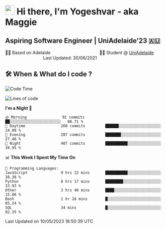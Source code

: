 <h1><img src="https://emojis.slackmojis.com/emojis/images/1531849430/4246/blob-sunglasses.gif?1531849430" width="30"/> Hi there, I'm Yogeshvar - aka Maggie</h1>

## Aspiring Software Engineer | UniAdelaide'23 🇦🇺  
🏂🏻  Based on Adelaide &nbsp;&nbsp;&nbsp;&nbsp;&nbsp;&nbsp;&nbsp;&nbsp;&nbsp;&nbsp;&nbsp;&nbsp;&nbsp;&nbsp;&nbsp;&nbsp;&nbsp;&nbsp;&nbsp;&nbsp;&nbsp;&nbsp;&nbsp;&nbsp;&nbsp;&nbsp;&nbsp;&nbsp;&nbsp;&nbsp;&nbsp;&nbsp;&nbsp;&nbsp;&nbsp;&nbsp;&nbsp;&nbsp;&nbsp;👨‍💻 Student @ [UniAdelaide](https://www.adelaide.edu.au)   &nbsp;&nbsp;&nbsp;&nbsp;&nbsp;&nbsp;&nbsp;&nbsp;&nbsp;&nbsp;&nbsp;&nbsp;&nbsp;&nbsp;&nbsp;&nbsp;&nbsp;&nbsp;&nbsp;&nbsp;&nbsp;&nbsp;&nbsp;&nbsp;&nbsp;&nbsp;&nbsp;&nbsp;&nbsp;&nbsp;&nbsp;Last Updated: 30/06/2021

## 🛠 When & What do I code ?  

<!--START_SECTION:waka-->
![Code Time](http://img.shields.io/badge/Code%20Time-2%2C147%20hrs%2053%20mins-blue)

![Lines of code](https://img.shields.io/badge/From%20Hello%20World%20I%27ve%20Written-3.6%20million%20lines%20of%20code-blue)

**I'm a Night 🦉** 

```text
🌞 Morning                91 commits          ██░░░░░░░░░░░░░░░░░░░░░░░   08.71 % 
🌆 Daytime                260 commits         ██████░░░░░░░░░░░░░░░░░░░   24.88 % 
🌃 Evening                287 commits         ███████░░░░░░░░░░░░░░░░░░   27.46 % 
🌙 Night                  407 commits         ██████████░░░░░░░░░░░░░░░   38.95 % 
```


📊 **This Week I Spent My Time On** 

```text
💬 Programming Languages: 
JavaScript               9 hrs 22 mins       ██████████░░░░░░░░░░░░░░░   38.38 % 
Python                   8 hrs 17 mins       ████████░░░░░░░░░░░░░░░░░   33.93 % 
Other                    3 hrs 40 mins       ████░░░░░░░░░░░░░░░░░░░░░   15.06 % 
Bash                     1 hr 16 mins        █░░░░░░░░░░░░░░░░░░░░░░░░   05.24 % 
SQL                      34 mins             █░░░░░░░░░░░░░░░░░░░░░░░░   02.35 % 
```


 Last Updated on 10/05/2023 18:50:39 UTC
<!--END_SECTION:waka-->
